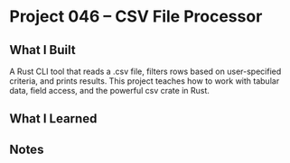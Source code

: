 # Project 046 – CSV File Processor

## What I Built
A Rust CLI tool that reads a .csv file, filters rows based on user-specified criteria, and prints results. This project teaches how to work with tabular data, field access, and the powerful csv crate in Rust.

## What I Learned

## Notes


    










